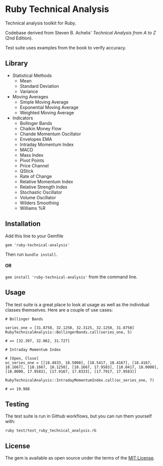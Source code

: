 # Ruby Technical Analysis

Technical analysis toolkit for Ruby.

Codebase derived from Steven B. Achelis' *Technical Analysis from A to Z* (2nd Edition).

Test suite uses examples from the book to verify accuracy.

## Library
- Statistical Methods
  - Mean
  - Standard Deviation
  - Variance
- Moving Averages
  - Simple Moving Average
  - Exponential Moving Average
  - Weighted Moving Average
- Indicators
  - Bollinger Bands
  - Chaikin Money Flow
  - Chande Momentum Oscillator
  - Envelopes EMA
  - Intraday Momentum Index
  - MACD
  - Mass Index
  - Pivot Points
  - Price Channel
  - QStick
  - Rate of Change
  - Relative Momentum Index
  - Relative Strength Index
  - Stochastic Oscillator
  - Volume Oscillator
  - Wilders Smoothing
  - Williams %R

## Installation

Add this line to your Gemfile
```
gem 'ruby-technical-analysis'
```

Then run `bundle install`.

#### OR

`gem install 'ruby-technical-analysis'` from the command line.

## Usage

The test suite is a great place to look at usage as well as the individual classes themselves.  Here are a couple of use cases:

```
# Bollinger Bands

series_one = [31.8750, 32.1250, 32.3125, 32.1250, 31.8750]
RubyTechnicalAnalysis::BollingerBands.call(series_one, 5)

# => [32.397, 32.062, 31.727]
```

```
# Intraday Momentum Index 

# [Open, Close]
oc_series_one = [[18.4833, 18.5000], [18.5417, 18.4167], [18.4167, 18.1667], [18.1667, 18.1250], [18.1667, 17.9583], [18.0417, 18.0000], [18.0000, 17.9583], [17.9167, 17.8333], [17.7917, 17.9583]]

RubyTechnicalAnalysis::IntradayMomentumIndex.call(oc_series_one, 7)

# => 19.988
```

## Testing

The test suite is run in Github workflows, but you can run them yourself with:

`ruby test/test_ruby_technical_analysis.rb`

## License

The gem is available as open source under the terms of the [MIT License](https://opensource.org/licenses/MIT).
